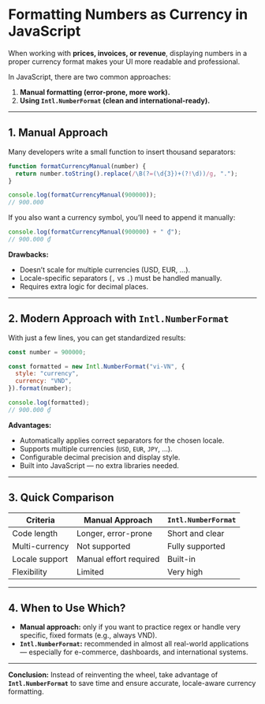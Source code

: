 <!--title-->
# Formatting Numbers as Currency in JavaScript
<!--/title-->
When working with **prices, invoices, or revenue**, displaying numbers in a proper currency format makes your UI more readable and professional.

In JavaScript, there are two common approaches:

1. **Manual formatting (error-prone, more work).**
2. **Using `Intl.NumberFormat` (clean and international-ready).**

---

## 1. Manual Approach

Many developers write a small function to insert thousand separators:

```js
function formatCurrencyManual(number) {
  return number.toString().replace(/\B(?=(\d{3})+(?!\d))/g, ".");
}

console.log(formatCurrencyManual(900000)); 
// 900.000
```

If you also want a currency symbol, you’ll need to append it manually:

```js
console.log(formatCurrencyManual(900000) + " ₫");
// 900.000 ₫
```

**Drawbacks:**

* Doesn’t scale for multiple currencies (USD, EUR, …).
* Locale-specific separators (`,` vs `.`) must be handled manually.
* Requires extra logic for decimal places.

---

## 2. Modern Approach with `Intl.NumberFormat`

With just a few lines, you can get standardized results:

```js
const number = 900000;

const formatted = new Intl.NumberFormat("vi-VN", {
  style: "currency",
  currency: "VND",
}).format(number);

console.log(formatted);
// 900.000 ₫
```

**Advantages:**

* Automatically applies correct separators for the chosen locale.
* Supports multiple currencies (`USD`, `EUR`, `JPY`, …).
* Configurable decimal precision and display style.
* Built into JavaScript — no extra libraries needed.

---

## 3. Quick Comparison

| Criteria       | Manual Approach        | `Intl.NumberFormat` |
| -------------- | ---------------------- | ------------------- |
| Code length    | Longer, error-prone    | Short and clear     |
| Multi-currency | Not supported          | Fully supported     |
| Locale support | Manual effort required | Built-in            |
| Flexibility    | Limited                | Very high           |

---

## 4. When to Use Which?

* **Manual approach:** only if you want to practice regex or handle very specific, fixed formats (e.g., always VND).
* **`Intl.NumberFormat`:** recommended in almost all real-world applications — especially for e-commerce, dashboards, and international systems.

---

**Conclusion:** Instead of reinventing the wheel, take advantage of **`Intl.NumberFormat`** to save time and ensure accurate, locale-aware currency formatting.
